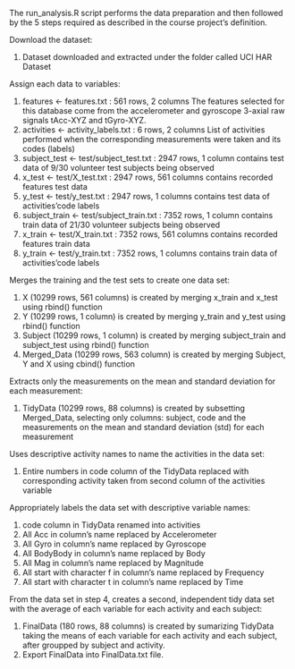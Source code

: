 The run_analysis.R script performs the data preparation and then followed by the 5 steps required as described in the course project’s definition.



Download the dataset:
1. Dataset downloaded and extracted under the folder called UCI HAR Dataset



Assign each data to variables:
1. features <- features.txt : 561 rows, 2 columns
The features selected for this database come from the accelerometer and gyroscope 3-axial raw signals tAcc-XYZ and tGyro-XYZ.
2. activities <- activity_labels.txt : 6 rows, 2 columns
List of activities performed when the corresponding measurements were taken and its codes (labels)
3. subject_test <- test/subject_test.txt : 2947 rows, 1 column
contains test data of 9/30 volunteer test subjects being observed
4. x_test <- test/X_test.txt : 2947 rows, 561 columns
contains recorded features test data
5. y_test <- test/y_test.txt : 2947 rows, 1 columns
contains test data of activities’code labels
6. subject_train <- test/subject_train.txt : 7352 rows, 1 column
contains train data of 21/30 volunteer subjects being observed
7. x_train <- test/X_train.txt : 7352 rows, 561 columns
contains recorded features train data
8. y_train <- test/y_train.txt : 7352 rows, 1 columns
contains train data of activities’code labels



Merges the training and the test sets to create one data set:
1. X (10299 rows, 561 columns) is created by merging x_train and x_test using rbind() function
2. Y (10299 rows, 1 column) is created by merging y_train and y_test using rbind() function
3. Subject (10299 rows, 1 column) is created by merging subject_train and subject_test using rbind() function
4. Merged_Data (10299 rows, 563 column) is created by merging Subject, Y and X using cbind() function



Extracts only the measurements on the mean and standard deviation for each measurement:
1. TidyData (10299 rows, 88 columns) is created by subsetting Merged_Data, selecting only columns: subject, code and the measurements on the mean and standard deviation (std) for each measurement



Uses descriptive activity names to name the activities in the data set:
1. Entire numbers in code column of the TidyData replaced with corresponding activity taken from second column of the activities variable



Appropriately labels the data set with descriptive variable names:
1. code column in TidyData renamed into activities
2. All Acc in column’s name replaced by Accelerometer
3. All Gyro in column’s name replaced by Gyroscope
4. All BodyBody in column’s name replaced by Body
5. All Mag in column’s name replaced by Magnitude
6. All start with character f in column’s name replaced by Frequency
7. All start with character t in column’s name replaced by Time



From the data set in step 4, creates a second, independent tidy data set with the average of each variable for each activity and each subject:
1. FinalData (180 rows, 88 columns) is created by sumarizing TidyData taking the means of each variable for each activity and each subject, after groupped by subject and activity.
2. Export FinalData into FinalData.txt file.
